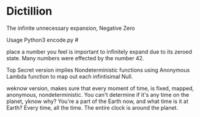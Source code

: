 # Dictillion
The infinite unnecessary expansion, Negative Zero


Usage Python3 encode.py #

place a number you feel is important to infinitely expand due to its zeroed state. Many numbers were effected by the number 42.

Top Secret version implies Nondeterministic functions using Anonymous Lambda function to map out each infintisimal Null.

weknow version, makes sure that every moment of time, is fixed, mapped, anonymous, nondeterministic. You can't determine if it's any time on the planet, yknow why? You're a part of the Earth now, and what time is it at Earth? Every time, all the time. The entire clock is around the planet.
